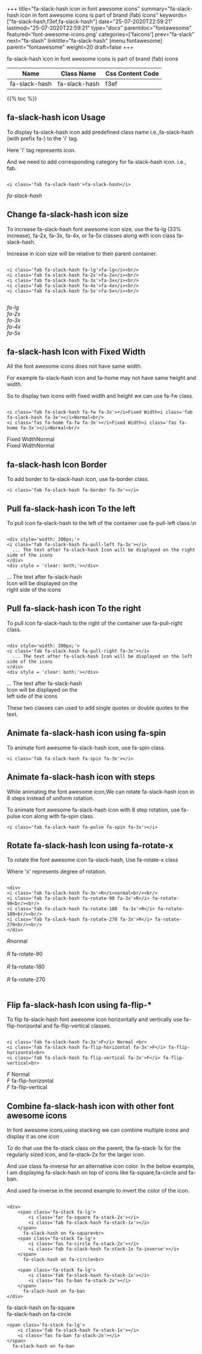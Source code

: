 +++
title="fa-slack-hash icon in font awesome icons"
summary="fa-slack-hash icon in font awesome icons is part of brand (fab) icons"
keywords=["fa-slack-hash,f3ef,fa-slack-hash"]
date="25-07-2020T22:59:21"
lastmod="25-07-2020T22:59:21"
type="docs"
parentdoc="fontawesome"
featured='font-awesome-icons.png'
categories=['faicons']
prev="fa-slack"
next="fa-slash"
linktitle="fa-slack-hash"
[menu.fontawesome]
parent="fontawesome"
weight=20
draft=false
+++


fa-slack-hash icon in font awesome icons is part of brand (fab) icons

<div class='table-responsive'><table class='table'><thead><tr><th>Name</th><th>Class Name</th><th>Css Content Code</th></tr></thead><tbody><tr><td>fa-slack-hash</td><td>fa-slack-hash</td><td>f3ef</td></tr></tbody></table></div>


{{% toc %}}


## fa-slack-hash icon Usage

To display fa-slack-hash icon add predefined class name i.e.,fa-slack-hash (with prefix fa-) to the 'i' tag.

Here 'i' tag represents icon.

And we need to add corresponding category for fa-slack-hash icon. i.e., fab.


```

<i class='fab fa-slack-hash'>fa-slack-hash</i>
```

<i class='fab fa-slack-hash'>fa-slack-hash</i>




## Change fa-slack-hash icon size
To increase fa-slack-hash font awesome icon size, use the fa-lg (33% increase), fa-2x, fa-3x, fa-4x, or fa-5x classes along with icon class fa-slack-hash.

Increase in icon size will be relative to their parent container. 

```

<i class='fab fa-slack-hash fa-lg'>fa-lg</i><br/>
<i class='fab fa-slack-hash fa-2x'>fa-2x</i><br/>
<i class='fab fa-slack-hash fa-3x'>fa-3x</i><br/>
<i class='fab fa-slack-hash fa-4x'>fa-4x</i><br/>
<i class='fab fa-slack-hash fa-5x'>fa-5x</i><br/>
            
```

<i class='fab fa-slack-hash fa-lg'>fa-lg</i><br/>
<i class='fab fa-slack-hash fa-2x'>fa-2x</i><br/>
<i class='fab fa-slack-hash fa-3x'>fa-3x</i><br/>
<i class='fab fa-slack-hash fa-4x'>fa-4x</i><br/>
<i class='fab fa-slack-hash fa-5x'>fa-5x</i><br/>
            



## fa-slack-hash Icon with Fixed Width 

All the font awesome icons does not have same width.

For example fa-slack-hash icon and fa-home may not have same height and width.

So to display two icons with fixed width and height we can use fa-fw class.


```

<i class='fab fa-slack-hash fa-fw fa-3x'></i>Fixed Width<i class='fab fa-slack-hash fa-3x'></i>Normal<br/>
<i class='fas fa-home fa-fw fa-3x'></i>Fixed Width<i class='fas fa-home fa-3x'></i>Normal<br/>
```

<i class='fab fa-slack-hash fa-fw fa-3x'></i>Fixed Width<i class='fab fa-slack-hash fa-3x'></i>Normal<br/>
<i class='fas fa-home fa-fw fa-3x'></i>Fixed Width<i class='fas fa-home fa-3x'></i>Normal<br/>



## fa-slack-hash Icon Border 

To add border to fa-slack-hash icon, use fa-border class.


```
<i class='fab fa-slack-hash fa-border fa-3x'></i>

```
<i class='fab fa-slack-hash fa-border fa-3x'></i>





## Pull fa-slack-hash icon To the left

To pull icon fa-slack-hash to the left of the container use fa-pull-left class.\n

```

<div style='width: 200px;'>
<i class='fab fa-slack-hash fa-pull-left fa-3x'></i>
  ... The text after fa-slack-hash Icon will be displayed on the right side of the icons
</div>
<div style = 'clear: both;'></div>
```

<div style='width: 200px;'>
<i class='fab fa-slack-hash fa-pull-left fa-3x'></i>
  ... The text after fa-slack-hash Icon will be displayed on the right side of the icons
</div>
<div style = 'clear: both;'></div>




## Pull fa-slack-hash icon To the right
To pull icon fa-slack-hash to the right of the container use fa-pull-right class.

```

<div style='width: 200px;'>
<i class='fab fa-slack-hash fa-pull-right fa-3x'></i>
  ... The text after fa-slack-hash Icon will be displayed on the left side of the icons
</div>
<div style = 'clear: both;'></div>
```

<div style='width: 200px;'>
<i class='fab fa-slack-hash fa-pull-right fa-3x'></i>
  ... The text after fa-slack-hash Icon will be displayed on the left side of the icons
</div>
<div style = 'clear: both;'></div>

These two classes can used to add single quotes or double quotes to the text.


## Animate fa-slack-hash icon using fa-spin
To animate font awesome fa-slack-hash icon, use fa-spin class.

```
<i class='fab fa-slack-hash fa-spin fa-3x'></i>
```
<i class='fab fa-slack-hash fa-spin fa-3x'></i>




## Animate fa-slack-hash icon with steps
While animating the font awesome icon,We can rotate fa-slack-hash icon in 8 steps instead of uniform rotation.

To animate font awesome fa-slack-hash icon with 8 step rotation, use fa-pulse icon along with fa-spin class.


```
<i class='fab fa-slack-hash fa-pulse fa-spin fa-3x'></i>

```
<i class='fab fa-slack-hash fa-pulse fa-spin fa-3x'></i>





## Rotate fa-slack-hash Icon using fa-rotate-x
To rotate the font awesome icon fa-slack-hash, Use fa-rotate-x class

Where 'x' represents degree of rotation.


```

<div>
<i class='fab fa-slack-hash fa-3x'>R</i>normal<br/><br/>
<i class='fab fa-slack-hash fa-rotate-90 fa-3x'>R</i> fa-rotate-90<br/><br/> 
<i class='fab fa-slack-hash fa-rotate-180  fa-3x'>R</i> fa-rotate-180<br/><br/> 
<i class='fab fa-slack-hash fa-rotate-270 fa-3x'>R</i> fa-rotate-270<br/><br/>
</div>
```

<div>
<i class='fab fa-slack-hash fa-3x'>R</i>normal<br/><br/>
<i class='fab fa-slack-hash fa-rotate-90 fa-3x'>R</i> fa-rotate-90<br/><br/> 
<i class='fab fa-slack-hash fa-rotate-180  fa-3x'>R</i> fa-rotate-180<br/><br/> 
<i class='fab fa-slack-hash fa-rotate-270 fa-3x'>R</i> fa-rotate-270<br/><br/>
</div>




## Flip fa-slack-hash Icon using fa-flip-*
To flip fa-slack-hash font awesome icon horizontally and vertically use fa-flip-horizontal and fa-flip-vertical classes. 

```

<i class='fab fa-slack-hash fa-3x'>F</i> Normal <br>
<i class='fab fa-slack-hash fa-flip-horizontal fa-3x'>F</i> fa-flip-horizontal<br>
<i class='fab fa-slack-hash fa-flip-vertical fa-3x'>F</i> fa-flip-vertical<br>
```

<i class='fab fa-slack-hash fa-3x'>F</i> Normal <br>
<i class='fab fa-slack-hash fa-flip-horizontal fa-3x'>F</i> fa-flip-horizontal<br>
<i class='fab fa-slack-hash fa-flip-vertical fa-3x'>F</i> fa-flip-vertical<br>




## Combine fa-slack-hash icon with other font awesome icons
In font awesome icons,using stacking we can combine multiple icons and display it as one icon 

To do that use the fa-stack class on the parent, the fa-stack-1x for the regularly sized icon, and fa-stack-2x for the larger icon.

And use class fa-inverse for an alternative icon color. 
In the below example, I am displaying fa-slack-hash on top of icons like fa-square,fa-circle and fa-ban.

And used fa-inverse in the second example to invert the color of the icon.

```

<div>
    <span class='fa-stack fa-lg'>
        <i class='far fa-square fa-stack-2x'></i>
        <i class='fab fa-slack-hash fa-stack-1x'></i>
    </span>
      fa-slack-hash on fa-square<br>
    <span class='fa-stack fa-lg'>
        <i class='fas fa-circle fa-stack-2x'></i>
        <i class='fab fa-slack-hash fa-stack-1x fa-inverse'></i>
    </span>
      fa-slack-hash on fa-circle<br>

    <span class='fa-stack fa-lg'>
        <i class='fab fa-slack-hash fa-stack-1x'></i>
        <i class='fas fa-ban fa-stack-2x'></i>
    </span>
      fa-slack-hash on fa-ban
</div>
```

<div>
    <span class='fa-stack fa-lg'>
        <i class='far fa-square fa-stack-2x'></i>
        <i class='fab fa-slack-hash fa-stack-1x'></i>
    </span>
      fa-slack-hash on fa-square<br>
    <span class='fa-stack fa-lg'>
        <i class='fas fa-circle fa-stack-2x'></i>
        <i class='fab fa-slack-hash fa-stack-1x fa-inverse'></i>
    </span>
      fa-slack-hash on fa-circle<br>

    <span class='fa-stack fa-lg'>
        <i class='fab fa-slack-hash fa-stack-1x'></i>
        <i class='fas fa-ban fa-stack-2x'></i>
    </span>
      fa-slack-hash on fa-ban
</div>







